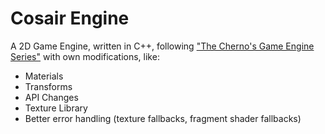 # Cosair Engine

A 2D Game Engine, written in C++, following ["The Cherno's Game Engine Series"](https://thecherno.com/engine) with own modifications, like:

- Materials
- Transforms
- API Changes
- Texture Library
- Better error handling (texture fallbacks, fragment shader fallbacks)